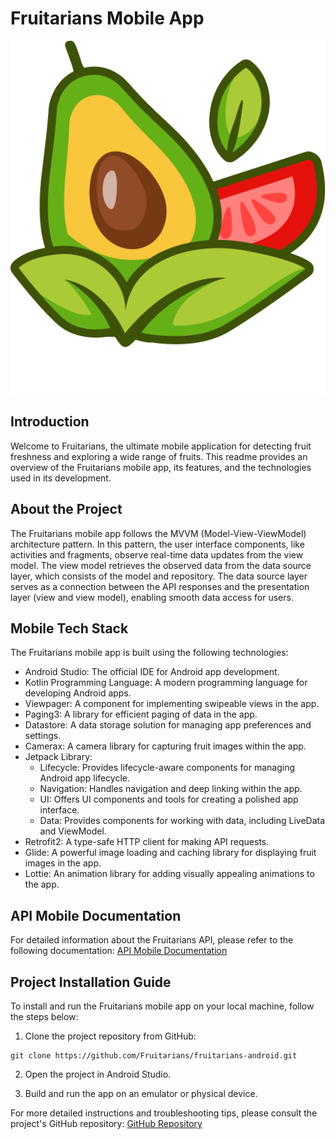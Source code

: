 # Fruitarians Mobile App

![Fruitarians Logo](illus1.png)

## Introduction
Welcome to Fruitarians, the ultimate mobile application for detecting fruit freshness and exploring a wide range of fruits. This readme provides an overview of the Fruitarians mobile app, its features, and the technologies used in its development.

## About the Project
The Fruitarians mobile app follows the MVVM (Model-View-ViewModel) architecture pattern. In this pattern, the user interface components, like activities and fragments, observe real-time data updates from the view model. The view model retrieves the observed data from the data source layer, which consists of the model and repository. The data source layer serves as a connection between the API responses and the presentation layer (view and view model), enabling smooth data access for users.

## Mobile Tech Stack
The Fruitarians mobile app is built using the following technologies:

- Android Studio: The official IDE for Android app development.
- Kotlin Programming Language: A modern programming language for developing Android apps.
- Viewpager: A component for implementing swipeable views in the app.
- Paging3: A library for efficient paging of data in the app.
- Datastore: A data storage solution for managing app preferences and settings.
- Camerax: A camera library for capturing fruit images within the app.
- Jetpack Library:
  - Lifecycle: Provides lifecycle-aware components for managing Android app lifecycle.
  - Navigation: Handles navigation and deep linking within the app.
  - UI: Offers UI components and tools for creating a polished app interface.
  - Data: Provides components for working with data, including LiveData and ViewModel.
- Retrofit2: A type-safe HTTP client for making API requests.
- Glide: A powerful image loading and caching library for displaying fruit images in the app.
- Lottie: An animation library for adding visually appealing animations to the app.

## API Mobile Documentation
For detailed information about the Fruitarians API, please refer to the following documentation:
[API Mobile Documentation](https://capstone-project-387215.et.r.appspot.com/api-docs/)

## Project Installation Guide
To install and run the Fruitarians mobile app on your local machine, follow the steps below:

1. Clone the project repository from GitHub:
```
git clone https://github.com/Fruitarians/fruitarians-android.git
```
2. Open the project in Android Studio.

3. Build and run the app on an emulator or physical device.

For more detailed instructions and troubleshooting tips, please consult the project's GitHub repository:
[GitHub Repository](https://github.com/Fruitarians/fruitarians-android)

